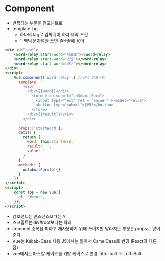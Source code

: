 # Component
* 반복되는 부분을 컴포넌트로
* template tag
  * 하나의 tag로 감싸줘야 하다 제약 조건
  * `` 백틱 문자열을 쓰면 줄바꿈에 용이
```HTML
<div id="root">
    <word-relay start-word="제로초"></word-relay>
    <word-relay start-word="초밥"></word-relay>
    <word-relay start-word="바보"></word-relay>
</div>
<script>
    Vue.component('word-relay',{ //전역 컴포넌트
      template: `
        <div>
          <div>{{word}}</div>
            <form v-on:submit="onSubmitForm">
              <input type="text" ref = "answer" v-model="value">
              <button type="submit">입력!</button>
            </form>
          <div>{{result}}</div>
        </div>
      `,
      props:['startWord'],
      data() {
        return {
          word: this.startWord,
          result: '',
          value: '',
        }
      },
      methods: {
        onSubmitForm(e){}
      }
    })
</script>
<script>
    const app = new Vue({
      el: '#root',
    });
</script>
```
* 컴포넌트는 인스턴스보다는 위
* 스크립트는 div#root보다는 아래
* compent 중복을 피하고 재사용하기 위해 쓰이지만 달라지는 부분은 props로 넣어 준다
* Vue는 Kebab-Case 사용 JS에서는 알아서 CamelCase로 변경 (React와 다른점)
* vue에서는 파스칼 케이스를 캐밥 케이스로 변경 lotto-ball → LottoBall
